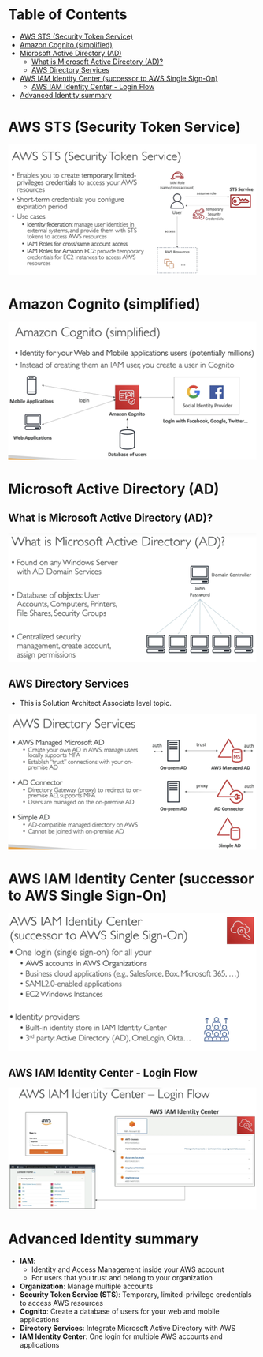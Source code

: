 <!--
 Copyright 2024 lesongvi
 
 Licensed under the Apache License, Version 2.0 (the "License");
 you may not use this file except in compliance with the License.
 You may obtain a copy of the License at
 
     https://www.apache.org/licenses/LICENSE-2.0
 
 Unless required by applicable law or agreed to in writing, software
 distributed under the License is distributed on an "AS IS" BASIS,
 WITHOUT WARRANTIES OR CONDITIONS OF ANY KIND, either express or implied.
 See the License for the specific language governing permissions and
 limitations under the License.
-->

# Table of Contents
- [AWS STS (Security Token Service)](#aws-sts-security-token-service)
- [Amazon Cognito (simplified)](#amazon-cognito-simplified)
- [Microsoft Active Directory (AD)](#microsoft-active-directory-ad)
	- [What is Microsoft Active Directory (AD)?](#what-is-microsoft-active-directory-ad)
	- [AWS Directory Services](#aws-directory-services)
- [AWS IAM Identity Center (successor to AWS Single Sign-On)](#aws-iam-identity-center-successor-to-aws-single-sign-on)
	- [AWS IAM Identity Center - Login Flow](#aws-iam-identity-center---login-flow)
- [Advanced Identity summary](#advanced-identity-summary)

# AWS STS (Security Token Service)
![](/assets/aws_sts.png)

# Amazon Cognito (simplified)
![](/assets/amazon_cognito.png)

# Microsoft Active Directory (AD)
## What is Microsoft Active Directory (AD)?
![](/assets/what_is_microsoft_active_directory.png)

## AWS Directory Services
- This is Solution Architect Associate level topic.
  
![](/assets/aws_directory_services.png)

# AWS IAM Identity Center (successor to AWS Single Sign-On)
![](/assets/aws_iam_identity_center.png)

## AWS IAM Identity Center - Login Flow
![](/assets/aws_iam_identity_center_login_flow.png)

# Advanced Identity summary
- **IAM**:
	- Identity and Access Management inside your AWS account
	- For users that you trust and belong to your organization
- **Organization**: Manage multiple accounts
- **Security Token Service (STS)**: Temporary, limited-privilege credentials to access AWS resources
- **Cognito**: Create a database of users for your web and mobile applications
- **Directory Services**: Integrate Microsoft Active Directory with AWS
- **IAM Identity Center**: One login for multiple AWS accounts and applications